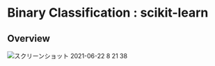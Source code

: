 # Binary Classification : scikit-learn

## Overview
![スクリーンショット 2021-06-22 8 21 38](https://user-images.githubusercontent.com/36861752/122839385-e80e2a00-d332-11eb-9f4c-13d713788e39.png)
